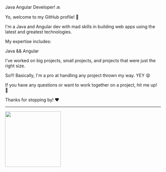 Java Angular Developer! 🔙

Yo, welcome to my GitHub profile! 🐺

I'm a Java and Angular dev with mad skills in building web apps using the latest and greatest technologies.


My expertise includes:

Java && Angular

I've worked on big projects, small projects, and projects that were just the right size. 

So!!! Basically, I'm a pro at handling any project thrown my way. YEY :stuck_out_tongue_closed_eyes:

If you have any questions or want to work together on a project, hit me up! :email:

Thanks for stopping by! :heart:

------------------------------------------------------------------------
<div>
 <img height="180em" src="https://github-readme-stats.vercel.app/api?username=wilsonfer31&show_icons=true&theme=dark&include_all_commits=true&count_private=false"/>
</div>
